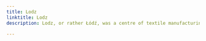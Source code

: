 ```yaml
---
title: Lodz
linktitle: Lodz
description: Lodz, or rather Łódź, was a centre of textile manufacturing since the 19th century. It suffered massively with a deindustrialization of Europe in 1990s, but reinvented itself in the 21st century. My roots are from Łódź, but my family moved away and I returned for my early adult years. Unfortunately only at the end I got a digital camera, so I don't have much photos - definitely less than this city deserve.

---
```

